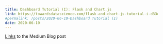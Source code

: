 ```yaml
---
title: Dashboard Tutorial (I): Flask and Chart.js
link: https://towardsdatascience.com/flask-and-chart-js-tutorial-i-d33e05fba845
#permalink: /posts/2020-06-10-Dashboard Tutorial (I)
date: 2020-06-10
---
```

[Links](https://towardsdatascience.com/flask-and-chart-js-tutorial-i-d33e05fba845) to the Medium Blog post
